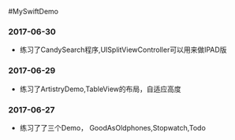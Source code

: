 #MySwiftDemo

### 2017-06-30
- 练习了CandySearch程序,UISplitViewController可以用来做IPAD版

### 2017-06-29
- 练习了ArtistryDemo,TableView的布局，自适应高度

### 2017-06-27
- 练习了了三个Demo， GoodAsOldphones,Stopwatch,Todo
